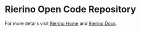 # Rierino Open Code Repository

For more details visit [Rierino Home](https://rierino.com) and [Rierino Docs](https://docs.rierino.com).
